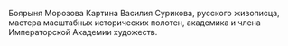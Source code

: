 Боярыня Морозова 
Картина Василия Сурикова, русского живописца, мастера масштабных исторических полотен, академика и члена Императорской Академии художеств.
